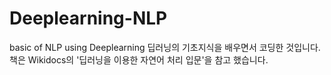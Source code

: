 # Deeplearning-NLP
basic of NLP using Deeplearning
딥러닝의 기초지식을 배우면서 코딩한 것입니다. 책은 Wikidocs의  '딥러닝을 이용한 자연어 처리 입문'을 참고 했습니다.
